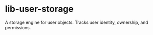 # lib-user-storage
A storage engine for user objects. Tracks user identity, ownership, and permissions.
